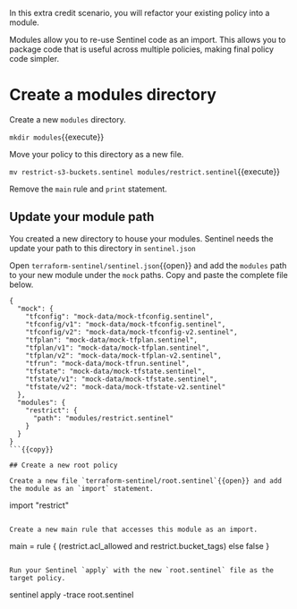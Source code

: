In this extra credit scenario, you will refactor your existing policy into a module.

Modules allow you to re-use Sentinel code as an import. This allows you to package code that is useful across multiple policies, making final policy code simpler.

# Create a modules directory

Create a new `modules` directory.

`mkdir modules`{{execute}}

Move your policy to this directory as a new file.

`mv restrict-s3-buckets.sentinel modules/restrict.sentinel`{{execute}}

Remove the `main` rule and `print` statement.


## Update your module path

You created a new directory to house your modules. Sentinel needs the update your path to this directory in `sentinel.json`

Open `terraform-sentinel/sentinel.json`{{open}} and add the `modules` path to your new module under the `mock` paths. Copy and paste the complete file below.

```
{
  "mock": {
    "tfconfig": "mock-data/mock-tfconfig.sentinel",
    "tfconfig/v1": "mock-data/mock-tfconfig.sentinel",
    "tfconfig/v2": "mock-data/mock-tfconfig-v2.sentinel",
    "tfplan": "mock-data/mock-tfplan.sentinel",
    "tfplan/v1": "mock-data/mock-tfplan.sentinel",
    "tfplan/v2": "mock-data/mock-tfplan-v2.sentinel",
    "tfrun": "mock-data/mock-tfrun.sentinel",
    "tfstate": "mock-data/mock-tfstate.sentinel",
    "tfstate/v1": "mock-data/mock-tfstate.sentinel",
    "tfstate/v2": "mock-data/mock-tfstate-v2.sentinel"
  },
  "modules": {
    "restrict": {
      "path": "modules/restrict.sentinel"
    }
  }
}
```{{copy}}

## Create a new root policy

Create a new file `terraform-sentinel/root.sentinel`{{open}} and add the module as an `import` statement.

```
import "restrict"
```{{copy}}

Create a new main rule that accesses this module as an import.

```
main = rule {
    (restrict.acl_allowed and restrict.bucket_tags) else false
}
```{{copy}}

Run your Sentinel `apply` with the new `root.sentinel` file as the target policy.

```
sentinel apply -trace root.sentinel
```{{execute}}
